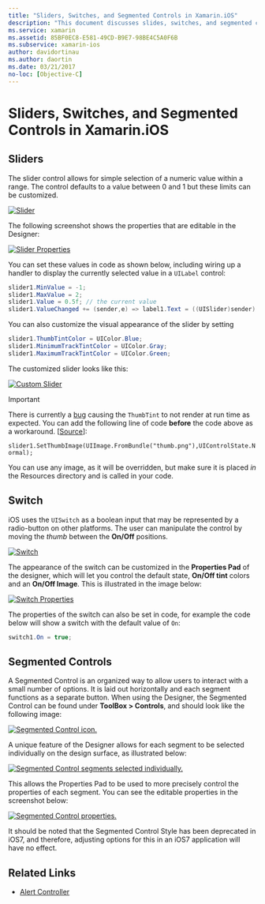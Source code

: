 ```yaml
---
title: "Sliders, Switches, and Segmented Controls in Xamarin.iOS"
description: "This document discusses slides, switches, and segmented controls in Xamarin.iOS, describing how to work with them both programmatically and in the iOS Designer."
ms.service: xamarin
ms.assetid: 85BF0EC8-E581-49CD-B9E7-98BE4C5A0F6B
ms.subservice: xamarin-ios
author: davidortinau
ms.author: daortin
ms.date: 03/21/2017
no-loc: [Objective-C]
---
```


# Sliders, Switches, and Segmented Controls in Xamarin.iOS

<a name="Sliders"></a>

## Sliders

The slider control allows for simple selection of a numeric value within a range. The control defaults to a value between 
0 and 1 but these limits can be customized.

 [![Slider](slider-switch-segmented-controls-images/image25a.png)](slider-switch-segmented-controls-images/image25a.png#lightbox)

The following screenshot shows the properties that are editable in the Designer:

 [![Slider Properties](slider-switch-segmented-controls-images/image26a.png)](slider-switch-segmented-controls-images/image25a.png#lightbox)

You can set these values in code as shown below, including wiring up a handler to display the currently selected value 
in a `UILabel` control:

```csharp
slider1.MinValue = -1;
slider1.MaxValue = 2;
slider1.Value = 0.5f; // the current value
slider1.ValueChanged += (sender,e) => label1.Text = ((UISlider)sender).Value.ToString ();
```

You can also customize the visual appearance of the slider by setting

```csharp
slider1.ThumbTintColor = UIColor.Blue;
slider1.MinimumTrackTintColor = UIColor.Gray;
slider1.MaximumTrackTintColor = UIColor.Green;
```

The customized slider looks like this:

 [![Custom Slider](slider-switch-segmented-controls-images/image27a.png)](slider-switch-segmented-controls-images/image28a.png#lightbox)

> [!IMPORTANT]
> There is currently a [bug](https://stackoverflow.com/a/19496179) causing the `ThumbTint` to not 
render at run time as expected. You can add the following line of code **before** the code above as a 
workaround. [[Source](https://stackoverflow.com/a/21396794)]:
>
> `slider1.SetThumbImage(UIImage.FromBundle("thumb.png"),UIControlState.Normal);`
> 
> You can use any image, as it will be overridden, but make sure it is placed _in_ the Resources directory and is called in your code.

<a name="Switch"></a>

## Switch

iOS uses the `UISwitch` as a boolean input that may be represented by a radio-button on other platforms. The user can 
manipulate the control by moving the *thumb* between the **On/Off** positions.

 [![Switch](slider-switch-segmented-controls-images/image28a.png)](slider-switch-segmented-controls-images/image28a.png#lightbox)

The appearance of the switch can be customized in the **Properties Pad** of the designer, which 
will let you control the default state, **On/Off tint** colors and an **On/Off Image**. This is illustrated in the image below:

 [![Switch Properties](slider-switch-segmented-controls-images/image29a.png)](slider-switch-segmented-controls-images/image29a.png#lightbox)

The properties of the switch can also be set in code, for example the code below will show a switch with the default 
value of `On`:

```csharp
switch1.On = true;
```

 <a name="Segmented_Controls"></a>

## Segmented Controls

A Segmented Control is an organized way to allow users to interact with a small number of options. It is laid out 
horizontally and each segment functions as a separate button. When using the Designer, the Segmented Control 
can be found under **ToolBox > Controls**, and should look like the following image:

 [![Segmented Control icon.](slider-switch-segmented-controls-images/segmentedcontrol.png)](slider-switch-segmented-controls-images/segmentedcontrol.png#lightbox)

A unique feature of the Designer allows for each segment to be selected individually on the design surface, as illustrated below:

 [![Segmented Control segments selected individually.](slider-switch-segmented-controls-images/segmentedcontrolselection.png)](slider-switch-segmented-controls-images/segmentedcontrolselection.png#lightbox)

This allows the Properties Pad to be used to more precisely control the properties of each segment. You can see the 
editable properties in the screenshot below:

 [![Segmented Control properties.](slider-switch-segmented-controls-images/segmentedcontrolproperties.png)](slider-switch-segmented-controls-images/segmentedcontrolproperties.png#lightbox)

It should be noted that the Segmented Control Style has been deprecated in iOS7, and therefore, adjusting options for this in an iOS7 application will have no effect.

## Related Links

- [Alert Controller](https://github.com/xamarin/recipes/tree/master/Recipes/ios/standard_controls/alertcontroller)
